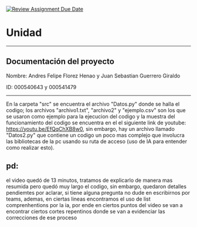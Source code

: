 [![Review Assignment Due Date](https://classroom.github.com/assets/deadline-readme-button-22041afd0340ce965d47ae6ef1cefeee28c7c493a6346c4f15d667ab976d596c.svg)](https://classroom.github.com/a/gzRFP7VK)
# Unidad 
---
## Documentación del proyecto
Nombre: Andres Felipe Florez Henao y Juan Sebastian Guerrero Giraldo 

ID:  000540643 y 000541479

---

En la carpeta "src" se encuentra el archivo "Datos.py" donde se halla el codigo; los archivos "archivo1.txt", "archivo2" y "ejemplo.csv" son los que se usaron como ejemplo para la ejecucion del codigo y  la muestra del funcionamiento del codigo se encuentra en el el siguiente link de youtube: https://youtu.be/EfQqChXB8w0, sin embargo, hay un archivo llamado "Datos2.py" que contiene un codigo un poco mas complejo que involucra las bibliotecas de la pc usando su ruta de acceso (uso de IA para entender como realizar esto).


## pd: 
el video quedó de 13 minutos, tratamos de explicarlo de manera mas resumida pero quedó muy largo el codigo, sin embargo, quedaron detalles pendiemtes por aclarar, si tiene alguna pregunta no dude en escribirnos por teams, ademas, en ciertas lineas encontramos el uso de list comprenhentions por la ia, por ende en ciertos puntos del video se van a encontrar ciertos cortes repentinos donde se van a evidenciar las correcciones de ese proceso